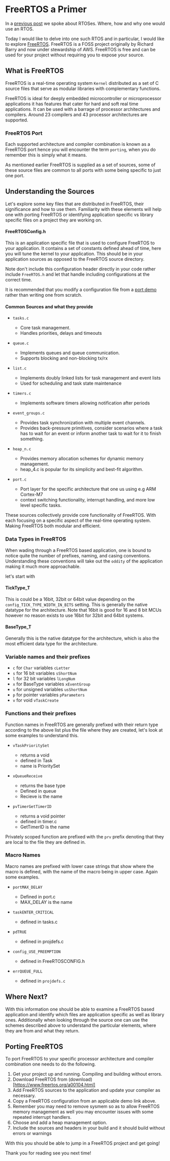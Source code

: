 # FreeRTOS a Primer


In a [previous post](https://gaiaocho.github.io/2024/07/20/RTOS-the-What-and-the-Why.html) we spoke about RTOSes. 
Where, how and why one would use an RTOS. 

Today I would like to delve into one such RTOS and in particular, I would like to 
explore [FreeRTOS](https://www.freertos.org/index.html). FreeRTOS is a FOSS project 
originally by Richard Barry and now under stewardship of AWS. FreeRTOS is 
free and can be used for your project without requiring you to expose your source. 



## What is FreeRTOS
FreeRTOS is a real-time operating system `Kernel` distributed as a set of C source 
files that serve as modular libraries with complementary functions.

FreeRTOS is ideal for deeply embedded microcontroller or microprocessor applications
it has features that cater for hard and soft real time applications. It can be used
with a barrage of processor architectures and compilers. Around 23 compilers and 43 
processor architectures are supported. 

### FreeRTOS Port
Each supported architecture and compiler combination is known as a FreeRTOS port
hence you will encounter the term `porting`, when you do remember this is simply 
what it means.

As mentioned earlier FreeRTOS is supplied as a set of sources, some of these source 
files are common to all ports with some being specific to just one port.


## Understanding the Sources
Let's explore some key files that are distributed in FreeRTOS, their significance
and how to use them. Familiarity with these elements will help one  with porting 
FreeRTOS or identifying application specific vs library specific files on a project 
they are working on.


#### FreeRTOSConfig.h
This is an application specific file that is used to configure FreeRTOS to your 
application. It contains a set of constants defined ahead of time, here you will 
tune the kernel to your application. This should be in your application sources 
as opposed to the FreeRTOS source directory.

Note don't include this configuration header directly in your code rather include 
`FreeRTOS.h` and let that handle including configurations at the correct time.

It is recommended that you modify a configuration file from a [port demo](https://github.com/FreeRTOS/FreeRTOS/tree/main/FreeRTOS/Demo)
rather than writing one from scratch.


#### Common Sources and what they provide
- `tasks.c`
    - Core task management.
    - Handles priorities, delays and timeouts

- `queue.c`
    - Implements queues and queue communication.
    - Supports blocking and non-blocking tx/rx

- `list.c`
    - Implements doubly linked lists for task management and event lists
    - Used for scheduling and task state maintenance

- `timers.c`
    - Implements software timers allowing notification after periods 

- `event_groups.c`
    - Provides task synchronization with multiple event channels.
    - Provides back-pressure primitives, consider scenarios where a task has to wait 
    for an event or inform another task to wait for it to finish something. 

- `heap_n.c`
    - Provides memory allocation schemes for dynamic memory management. 
    - heap_4.c is popular for its simplicity and best-fit algorithm.

- `port.c`
    - Port layer for the specific architecture that one us using e.g ARM Cortex-M7
    - context switching functionality, interrupt handling, and more low level specific tasks.

These sources collectively provide core functionality of FreeRTOS. With each focusing 
on a specific aspect of the real-time operating system. Making FreeRTOS both modular and 
efficient.


### Data Types in FreeRTOS
When wading through a FreeRTOS based application, one is bound to notice quite 
the number of prefixes, naming, and casing conventions. Understanding these 
conventions will take out the `oddity` of the application making it much more 
approachable.

let's start with 


#### TickType_T
This is could be a 16bit, 32bit or 64bit value depending on the `config_TICK_TYPE_WIDTH_IN_BITS` 
setting. This is generally the native datatype for the architecture. Note that 
16bit is good for 16 and 8 bit MCUs however no reason exists to use 16bit for 
32bit and 64bit systems.


#### BaseType_T 
Generally this is the native datatype for the architecture, which is also the most
efficient data type for the architecture.


### Variable names and their prefixes
- `c` for `Char` variables    `cLetter`
- `s` for 16 bit variables    `sShortNum`
- `l` for 32 bit variables    `lLongNum`
- `x` for BaseType variables  `xEventGroup`
- `u` for unsigned variables  `usShortNum`
- `p` for pointer variables   `pParameters`
- `v` for void                `vTaskCreate`



### Functions and their prefixes
Function names in FreeRTOS are generally prefixed with their return type according 
to the above list plus the file where they are created, let's look at some examples
to understand this.

- `vTaskPrioritySet`
    - returns a void 
    - defined in Task
    - name is PrioritySet


- `xQueueReceive`
    - returns the base type 
    - Defined in queue
    - Recieve is the name

- `pvTimerGetTimerID`
    - returns a void pointer 
    - defined in timer.c 
    - GetTimerID is the name

Privately scoped function are prefixed with the `prv` prefix denoting that they 
are local to the file they are defined in.


### Macro Names 
Macro names are prefixed with lower case strings that show where the macro is
defined, with the name of the macro being in upper case. Again some examples.

- `portMAX_DELAY`
    - Defined in port.c
    - MAX_DELAY is the name 

- `taskENTER_CRITICAL`
    - defined in tasks.c 

- `pdTRUE`
    - defined in projdefs.c 

- `config_USE_PREEMPTION`
    - defined in FreeRTOSCONFIG.h

- `errQUEUE_FULL`
    - defined in `projdefs.c`




## Where Next?
With this information one should be able to examine a FreeRTOS based application 
and identify which files are application specific as well as library ones. Additionally
when looking through the source one can use the schemes described above to understand 
the particular elements, where they are from and what they return.


## Porting FreeRTOS
To port FreeRTOS to your specific processor architecture and compiler combination
one needs to do the following.

1. Get your project up and running. Compiling and building without errors.
2. Download FreeRTOS from (download)[https://www.freertos.org/a00104.html]
3. Add FreeRTOS sources to the application and update your compiler as necessary.
4. Copy a FreeRTOS configuration from an applicable demo link above.
5. Remember you may need to remove sysmem so as to allow FreeRTOS memory management as well you may encounter 
issues with some repeated interrupt handlers.
6. Choose and add a heap management option.
7. Include the sources and headers in your build and it should build without errors or warnings 


With this you should be able to jump in a FreeRTOS project and get going!

Thank you for reading see you next time!


